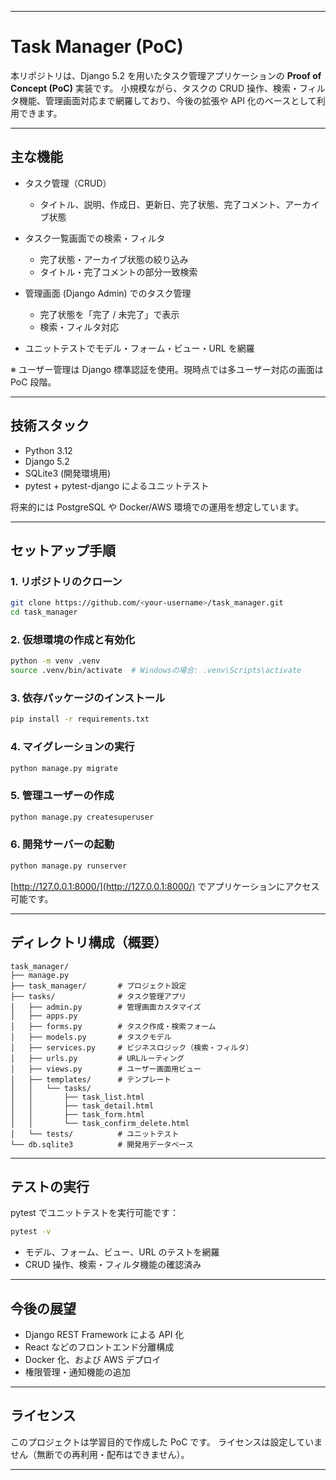 
---

# Task Manager (PoC)

本リポジトリは、Django 5.2 を用いたタスク管理アプリケーションの **Proof of Concept (PoC)** 実装です。
小規模ながら、タスクの CRUD 操作、検索・フィルタ機能、管理画面対応まで網羅しており、今後の拡張や API 化のベースとして利用できます。

---

## 主な機能

* タスク管理（CRUD）

  * タイトル、説明、作成日、更新日、完了状態、完了コメント、アーカイブ状態
* タスク一覧画面での検索・フィルタ

  * 完了状態・アーカイブ状態の絞り込み
  * タイトル・完了コメントの部分一致検索
* 管理画面 (Django Admin) でのタスク管理

  * 完了状態を「完了 / 未完了」で表示
  * 検索・フィルタ対応
* ユニットテストでモデル・フォーム・ビュー・URL を網羅

※ ユーザー管理は Django 標準認証を使用。現時点では多ユーザー対応の画面は PoC 段階。

---

## 技術スタック

* Python 3.12
* Django 5.2
* SQLite3 (開発環境用)
* pytest + pytest-django によるユニットテスト

将来的には PostgreSQL や Docker/AWS 環境での運用を想定しています。

---

## セットアップ手順

### 1. リポジトリのクローン

```bash
git clone https://github.com/<your-username>/task_manager.git
cd task_manager
```

### 2. 仮想環境の作成と有効化

```bash
python -m venv .venv
source .venv/bin/activate  # Windowsの場合: .venv\Scripts\activate
```

### 3. 依存パッケージのインストール

```bash
pip install -r requirements.txt
```

### 4. マイグレーションの実行

```bash
python manage.py migrate
```

### 5. 管理ユーザーの作成

```bash
python manage.py createsuperuser
```

### 6. 開発サーバーの起動

```bash
python manage.py runserver
```

[http://127.0.0.1:8000/](http://127.0.0.1:8000/) でアプリケーションにアクセス可能です。

---

## ディレクトリ構成（概要）

```
task_manager/
├── manage.py
├── task_manager/       # プロジェクト設定
├── tasks/              # タスク管理アプリ
│   ├── admin.py        # 管理画面カスタマイズ
│   ├── apps.py
│   ├── forms.py        # タスク作成・検索フォーム
│   ├── models.py       # タスクモデル
│   ├── services.py     # ビジネスロジック（検索・フィルタ）
│   ├── urls.py         # URLルーティング
│   ├── views.py        # ユーザー画面用ビュー
│   ├── templates/      # テンプレート
│   │   └── tasks/
│   │       ├── task_list.html
│   │       ├── task_detail.html
│   │       ├── task_form.html
│   │       └── task_confirm_delete.html
│   └── tests/          # ユニットテスト
└── db.sqlite3          # 開発用データベース
```

---

## テストの実行

pytest でユニットテストを実行可能です：

```bash
pytest -v
```

* モデル、フォーム、ビュー、URL のテストを網羅
* CRUD 操作、検索・フィルタ機能の確認済み

---

## 今後の展望

* Django REST Framework による API 化
* React などのフロントエンド分離構成
* Docker 化、および AWS デプロイ
* 権限管理・通知機能の追加

---

## ライセンス

このプロジェクトは学習目的で作成した PoC です。
ライセンスは設定していません（無断での再利用・配布はできません）。

---

